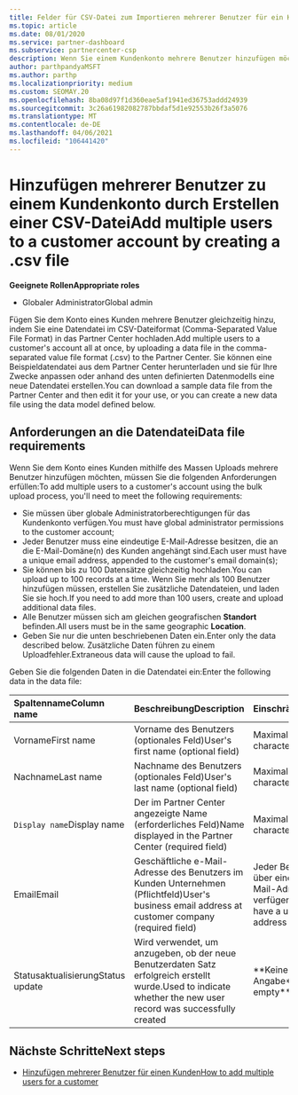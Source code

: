 ```yaml
---
title: Felder für CSV-Datei zum Importieren mehrerer Benutzer für ein Kundenkonto
ms.topic: article
ms.date: 08/01/2020
ms.service: partner-dashboard
ms.subservice: partnercenter-csp
description: Wenn Sie einem Kundenkonto mehrere Benutzer hinzufügen möchten, erstellen Sie eine Datei mit Komma getrennten Werten (CSV-Datei) mit entsprechenden Feldern.
author: parthpandyaMSFT
ms.author: parthp
ms.localizationpriority: medium
ms.custom: SEOMAY.20
ms.openlocfilehash: 8ba08d97f1d360eae5af1941ed36753addd24939
ms.sourcegitcommit: 3c26a61982082787bbdaf5d1e92553b26f3a5076
ms.translationtype: MT
ms.contentlocale: de-DE
ms.lasthandoff: 04/06/2021
ms.locfileid: "106441420"
---
```

# <a name="add-multiple-users-to-a-customer-account-by-creating-a-csv-file"></a><span data-ttu-id="71546-103">Hinzufügen mehrerer Benutzer zu einem Kundenkonto durch Erstellen einer CSV-Datei</span><span class="sxs-lookup"><span data-stu-id="71546-103">Add multiple users to a customer account by creating a .csv file</span></span>

<span data-ttu-id="71546-104">**Geeignete Rollen**</span><span class="sxs-lookup"><span data-stu-id="71546-104">**Appropriate roles**</span></span>

- <span data-ttu-id="71546-105">Globaler Administrator</span><span class="sxs-lookup"><span data-stu-id="71546-105">Global admin</span></span>

<span data-ttu-id="71546-106">Fügen Sie dem Konto eines Kunden mehrere Benutzer gleichzeitig hinzu, indem Sie eine Datendatei im CSV-Dateiformat (Comma-Separated Value File Format) in das Partner Center hochladen.</span><span class="sxs-lookup"><span data-stu-id="71546-106">Add multiple users to a customer's account all at once, by uploading a data file in the comma-separated value file format (.csv) to the Partner Center.</span></span> <span data-ttu-id="71546-107">Sie können eine Beispieldatendatei aus dem Partner Center herunterladen und sie für Ihre Zwecke anpassen oder anhand des unten definierten Datenmodells eine neue Datendatei erstellen.</span><span class="sxs-lookup"><span data-stu-id="71546-107">You can download a sample data file from the Partner Center and then edit it for your use, or you can create a new data file using the data model defined below.</span></span>

## <a name="data-file-requirements"></a><a href="" id="creatingtheimportcsvfile"></a><span data-ttu-id="71546-108">Anforderungen an die Datendatei</span><span class="sxs-lookup"><span data-stu-id="71546-108">Data file requirements</span></span>

<span data-ttu-id="71546-109">Wenn Sie dem Konto eines Kunden mithilfe des Massen Uploads mehrere Benutzer hinzufügen möchten, müssen Sie die folgenden Anforderungen erfüllen:</span><span class="sxs-lookup"><span data-stu-id="71546-109">To add multiple users to a customer's account using the bulk upload process, you'll need to meet the following requirements:</span></span>

- <span data-ttu-id="71546-110">Sie müssen über globale Administratorberechtigungen für das Kundenkonto verfügen.</span><span class="sxs-lookup"><span data-stu-id="71546-110">You must have global administrator permissions to the customer account;</span></span>
- <span data-ttu-id="71546-111">Jeder Benutzer muss eine eindeutige E-Mail-Adresse besitzen, die an die E-Mail-Domäne(n) des Kunden angehängt sind.</span><span class="sxs-lookup"><span data-stu-id="71546-111">Each user must have a unique email address, appended to the customer's email domain(s);</span></span>
- <span data-ttu-id="71546-112">Sie können bis zu 100 Datensätze gleichzeitig hochladen.</span><span class="sxs-lookup"><span data-stu-id="71546-112">You can upload up to 100 records at a time.</span></span> <span data-ttu-id="71546-113">Wenn Sie mehr als 100 Benutzer hinzufügen müssen, erstellen Sie zusätzliche Datendateien, und laden Sie sie hoch.</span><span class="sxs-lookup"><span data-stu-id="71546-113">If you need to add more than 100 users, create and upload additional data files.</span></span>
- <span data-ttu-id="71546-114">Alle Benutzer müssen sich am gleichen geografischen **Standort** befinden.</span><span class="sxs-lookup"><span data-stu-id="71546-114">All users must be in the same geographic **Location**.</span></span>
- <span data-ttu-id="71546-115">Geben Sie nur die unten beschriebenen Daten ein.</span><span class="sxs-lookup"><span data-stu-id="71546-115">Enter only the data described below.</span></span> <span data-ttu-id="71546-116">Zusätzliche Daten führen zu einem Uploadfehler.</span><span class="sxs-lookup"><span data-stu-id="71546-116">Extraneous data will cause the upload to fail.</span></span>

<span data-ttu-id="71546-117">Geben Sie die folgenden Daten in die Datendatei ein:</span><span class="sxs-lookup"><span data-stu-id="71546-117">Enter the following data in the data file:</span></span>

| <span data-ttu-id="71546-118">**Spaltenname**</span><span class="sxs-lookup"><span data-stu-id="71546-118">**Column name**</span></span> | <span data-ttu-id="71546-119">**Beschreibung**</span><span class="sxs-lookup"><span data-stu-id="71546-119">**Description**</span></span>  | <span data-ttu-id="71546-120">**Einschränkung**</span><span class="sxs-lookup"><span data-stu-id="71546-120">**Limitation**</span></span>  |
|:-------- |:------  |:----- |
| <span data-ttu-id="71546-121">Vorname</span><span class="sxs-lookup"><span data-stu-id="71546-121">First name</span></span>  | <span data-ttu-id="71546-122">Vorname des Benutzers (optionales Feld)</span><span class="sxs-lookup"><span data-stu-id="71546-122">User's first name (optional field)</span></span>  | <span data-ttu-id="71546-123">Maximal 50 Zeichen</span><span class="sxs-lookup"><span data-stu-id="71546-123">50-character limit</span></span>  |
| <span data-ttu-id="71546-124">Nachname</span><span class="sxs-lookup"><span data-stu-id="71546-124">Last name</span></span>  | <span data-ttu-id="71546-125">Nachname des Benutzers (optionales Feld)</span><span class="sxs-lookup"><span data-stu-id="71546-125">User's last name (optional field)</span></span>  | <span data-ttu-id="71546-126">Maximal 50 Zeichen</span><span class="sxs-lookup"><span data-stu-id="71546-126">50-character limit</span></span>  |
| <span data-ttu-id="71546-127">`Display name`</span><span class="sxs-lookup"><span data-stu-id="71546-127">Display name</span></span>    | <span data-ttu-id="71546-128">Der im Partner Center angezeigte Name (erforderliches Feld)</span><span class="sxs-lookup"><span data-stu-id="71546-128">Name displayed in the Partner Center (required field)</span></span>                            | <span data-ttu-id="71546-129">Maximal 50 Zeichen</span><span class="sxs-lookup"><span data-stu-id="71546-129">50-character limit</span></span>                         |
| <span data-ttu-id="71546-130">Email</span><span class="sxs-lookup"><span data-stu-id="71546-130">Email</span></span>   | <span data-ttu-id="71546-131">Geschäftliche e-Mail-Adresse des Benutzers im Kunden Unternehmen (Pflichtfeld)</span><span class="sxs-lookup"><span data-stu-id="71546-131">User's business email address at customer company (required field)</span></span>           | <span data-ttu-id="71546-132">Jeder Benutzer muss über eine eindeutige E-Mail-Adresse verfügen.</span><span class="sxs-lookup"><span data-stu-id="71546-132">Each user must have a unique email address</span></span> |
| <span data-ttu-id="71546-133">Statusaktualisierung</span><span class="sxs-lookup"><span data-stu-id="71546-133">Status update</span></span>   | <span data-ttu-id="71546-134">Wird verwendet, um anzugeben, ob der neue Benutzerdaten Satz erfolgreich erstellt wurde.</span><span class="sxs-lookup"><span data-stu-id="71546-134">Used to indicate whether the new user record was successfully created</span></span> | <span data-ttu-id="71546-135">\*\*Keine Angabe\*\*</span><span class="sxs-lookup"><span data-stu-id="71546-135">\*\*Leave empty\*\*</span></span>                        |

## <a name="next-steps"></a><span data-ttu-id="71546-136">Nächste Schritte</span><span class="sxs-lookup"><span data-stu-id="71546-136">Next steps</span></span>

- [<span data-ttu-id="71546-137">Hinzufügen mehrerer Benutzer für einen Kunden</span><span class="sxs-lookup"><span data-stu-id="71546-137">How to add multiple users for a customer</span></span>](adding-multiple-users-to-a-customer-account.md)